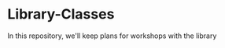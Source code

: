 Library-Classes
===============

In this repository, we'll keep plans for workshops with the library
